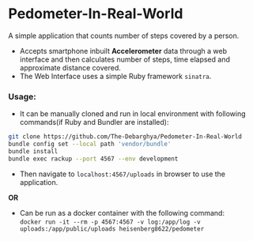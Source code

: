 # Pedometer-In-Real-World
A simple application that counts number of steps covered by a person.

* Accepts smartphone inbuilt **Accelerometer** data through a web interface and then calculates number of steps, time elapsed and approximate distance covered.
* The Web Interface uses a simple Ruby framework `sinatra`.

### Usage:

* It can be manually cloned and run in local environment with following commands(if Ruby and Bundler are installed):

```bash
git clone https://github.com/The-Debarghya/Pedometer-In-Real-World
bundle config set --local path 'vendor/bundle'
bundle install
bundle exec rackup --port 4567 --env development
```

* Then navigate to `localhost:4567/uploads` in browser to use the application.

**OR**
* Can be run as a docker container with the following command:<br>
`docker run -it --rm -p 4567:4567 -v log:/app/log -v uploads:/app/public/uploads heisenberg8622/pedometer`
